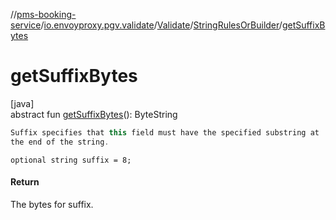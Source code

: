 //[pms-booking-service](../../../../index.md)/[io.envoyproxy.pgv.validate](../../index.md)/[Validate](../index.md)/[StringRulesOrBuilder](index.md)/[getSuffixBytes](get-suffix-bytes.md)

# getSuffixBytes

[java]\
abstract fun [getSuffixBytes](get-suffix-bytes.md)(): ByteString

```kotlin
Suffix specifies that this field must have the specified substring at
the end of the string.

```
`optional string suffix = 8;`

#### Return

The bytes for suffix.